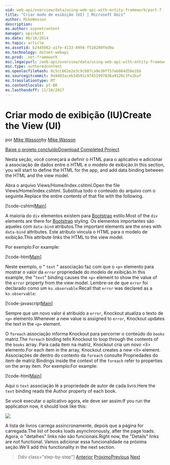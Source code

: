 ```yaml
---
uid: web-api/overview/data/using-web-api-with-entity-framework/part-7
title: "Criar modo de exibição (UI) | Microsoft Docs"
author: MikeWasson
description: 
ms.author: aspnetcontent
manager: wpickett
ms.date: 06/16/2014
ms.topic: article
ms.assetid: b2445062-a1fe-4133-8994-f510280f6d9a
ms.technology: dotnet-webapi
ms.prod: .net-framework
msc.legacyurl: /web-api/overview/data/using-web-api-with-entity-framework/part-7
msc.type: authoredcontent
ms.openlocfilehash: 8c5cc662e2e3c9cb07ca9e30ff57eb084d58e1bb
ms.sourcegitcommit: 9a9483aceb34591c97451997036a9120c3fe2baf
ms.translationtype: MT
ms.contentlocale: pt-BR
ms.lasthandoff: 11/10/2017
---
```

<a name="create-the-view-ui"></a><span data-ttu-id="68a9e-102">Criar modo de exibição (IU)</span><span class="sxs-lookup"><span data-stu-id="68a9e-102">Create the View (UI)</span></span>
====================
<span data-ttu-id="68a9e-103">por [Mike Wasson](https://github.com/MikeWasson)</span><span class="sxs-lookup"><span data-stu-id="68a9e-103">by [Mike Wasson](https://github.com/MikeWasson)</span></span>

[<span data-ttu-id="68a9e-104">Baixe o projeto concluído</span><span class="sxs-lookup"><span data-stu-id="68a9e-104">Download Completed Project</span></span>](https://github.com/MikeWasson/BookService)

<span data-ttu-id="68a9e-105">Nesta seção, você começará a definir o HTML para o aplicativo e adicionar a associação de dados entre o HTML e o modelo de exibição.</span><span class="sxs-lookup"><span data-stu-id="68a9e-105">In this section, you will start to define the HTML for the app, and add data binding between the HTML and the view model.</span></span>

<span data-ttu-id="68a9e-106">Abra o arquivo Views/Home/Index.cshtml.</span><span class="sxs-lookup"><span data-stu-id="68a9e-106">Open the file Views/Home/Index.cshtml.</span></span> <span data-ttu-id="68a9e-107">Substitua todo o conteúdo do arquivo com o seguinte.</span><span class="sxs-lookup"><span data-stu-id="68a9e-107">Replace the entire contents of that file with the following.</span></span>

[!code-cshtml[Main](part-7/samples/sample1.cshtml)]

<span data-ttu-id="68a9e-108">A maioria do `div` elementos existem para [Bootstrap](http://getbootstrap.com/) estilo.</span><span class="sxs-lookup"><span data-stu-id="68a9e-108">Most of the `div` elements are there for [Bootstrap](http://getbootstrap.com/) styling.</span></span> <span data-ttu-id="68a9e-109">Os elementos importantes são aqueles com `data-bind` atributos.</span><span class="sxs-lookup"><span data-stu-id="68a9e-109">The important elements are the ones with `data-bind` attributes.</span></span> <span data-ttu-id="68a9e-110">Este atributo vincula o HTML para o modelo de exibição.</span><span class="sxs-lookup"><span data-stu-id="68a9e-110">This attribute links the HTML to the view model.</span></span>

<span data-ttu-id="68a9e-111">Por exemplo:</span><span class="sxs-lookup"><span data-stu-id="68a9e-111">For example:</span></span>

[!code-html[Main](part-7/samples/sample2.html)]

<span data-ttu-id="68a9e-112">Neste exemplo, o &quot; `text` &quot; associação faz com que o `<p>` elemento para mostrar o valor da `error` propriedade do modelo de exibição.</span><span class="sxs-lookup"><span data-stu-id="68a9e-112">In this example, the &quot;`text`&quot; binding causes the `<p>` element to show the value of the `error` property from the view model.</span></span> <span data-ttu-id="68a9e-113">Lembre-se de que `error` foi declarado como um `ko.observable`:</span><span class="sxs-lookup"><span data-stu-id="68a9e-113">Recall that `error` was declared as a `ko.observable`:</span></span>

[!code-javascript[Main](part-7/samples/sample3.js)]

<span data-ttu-id="68a9e-114">Sempre que um novo valor é atribuído a `error`, Knockout atualiza o texto de `<p>` elemento.</span><span class="sxs-lookup"><span data-stu-id="68a9e-114">Whenever a new value is assigned to `error`, Knockout updates the text in the `<p>` element.</span></span>

<span data-ttu-id="68a9e-115">O `foreach` associação informa Knockout para percorrer o conteúdo do `books` matriz.</span><span class="sxs-lookup"><span data-stu-id="68a9e-115">The `foreach` binding tells Knockout to loop through the contents of the `books` array.</span></span> <span data-ttu-id="68a9e-116">Para cada item na matriz, Knockout cria um novo &lt;li&gt; elemento.</span><span class="sxs-lookup"><span data-stu-id="68a9e-116">For each item in the array, Knockout creates a new &lt;li&gt; element.</span></span> <span data-ttu-id="68a9e-117">Associações de dentro do contexto da `foreach` consulte Propriedades do item de matriz.</span><span class="sxs-lookup"><span data-stu-id="68a9e-117">Bindings inside the context of the `foreach` refer to properties on the array item.</span></span> <span data-ttu-id="68a9e-118">Por exemplo:</span><span class="sxs-lookup"><span data-stu-id="68a9e-118">For example:</span></span>

[!code-html[Main](part-7/samples/sample4.html)]

<span data-ttu-id="68a9e-119">Aqui o `text` associação lê a propriedade de autor de cada livro.</span><span class="sxs-lookup"><span data-stu-id="68a9e-119">Here the `text` binding reads the Author property of each book.</span></span>

<span data-ttu-id="68a9e-120">Se você executar o aplicativo agora, ele deve ser assim:</span><span class="sxs-lookup"><span data-stu-id="68a9e-120">If you run the application now, it should look like this:</span></span>

![](part-7/_static/image1.png)

<span data-ttu-id="68a9e-121">A lista de livros carrega assincronamente, depois que a página for carregada.</span><span class="sxs-lookup"><span data-stu-id="68a9e-121">The list of books loads asynchronously, after the page loads.</span></span> <span data-ttu-id="68a9e-122">Agora, o &quot;detalhes&quot; links não são funcionais.</span><span class="sxs-lookup"><span data-stu-id="68a9e-122">Right now, the &quot;Details&quot; links are not functional.</span></span> <span data-ttu-id="68a9e-123">Vamos adicionar essa funcionalidade na próxima seção.</span><span class="sxs-lookup"><span data-stu-id="68a9e-123">We'll add this functionality in the next section.</span></span>

>[!div class="step-by-step"]
<span data-ttu-id="68a9e-124">[Anterior](part-6.md)
[Próximo](part-8.md)</span><span class="sxs-lookup"><span data-stu-id="68a9e-124">[Previous](part-6.md)
[Next](part-8.md)</span></span>
